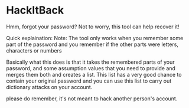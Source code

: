# HackItBack
Hmm, forgot your password? Not to worry, this tool can help recover it!

Quick explaination:
Note: The tool only works when you remember some part of the password and you remember if the other parts were  letters, characters or numbers

Basically what this does is that it takes the remembered parts of your password, and some assumption values that you need to provide and merges them both and creates a list. This list has a very good chance to contain your original password and you can use this list to carry out dictionary attacks on your account. 

please do remember, it's not meant to hack another person's account.
